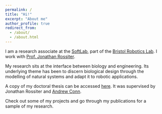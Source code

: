```yaml
---
permalink: /
title: "Hi!"
excerpt: "About me"
author_profile: true
redirect_from: 
  - /about/
  - /about.html
---
```


I am a research associate at the [SoftLab](http://www.bristol.ac.uk/engineering/research/softlab/), part of the [Bristol Robotics Lab](http://brl.ac.uk). I work with [Prof. Jonathan Rossiter](http://www.bris.ac.uk/engineering/people/person/jonathan-m-rossiter/overview.html).

My research sits at the interface between biology and engineering. Its underlying theme has been to discern biological design through the modelling of natural systems and adapt it to robotic applications. 

A copy of my doctoral thesis can be accessed [here](https://research-information.bris.ac.uk/files/206707844/Final_Copy_2019_06_25_Digumarti_PhD_Redacted.pdf). It was supervised by Jonathan Rossiter and [Andrew Conn](http://www.bris.ac.uk/engineering/people/andrew-t-conn/index.html).

Check out some of my projects and go through my publications for a sample of my research.
